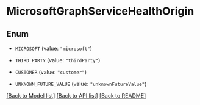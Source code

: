 # MicrosoftGraphServiceHealthOrigin

## Enum


* `MICROSOFT` (value: `"microsoft"`)

* `THIRD_PARTY` (value: `"thirdParty"`)

* `CUSTOMER` (value: `"customer"`)

* `UNKNOWN_FUTURE_VALUE` (value: `"unknownFutureValue"`)


[[Back to Model list]](../README.md#documentation-for-models) [[Back to API list]](../README.md#documentation-for-api-endpoints) [[Back to README]](../README.md)


